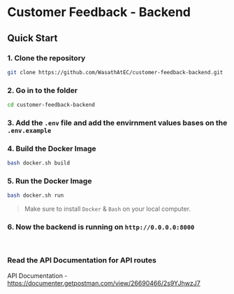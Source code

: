 # Customer Feedback - Backend

## Quick Start


### 1. Clone the repository
```bash
git clone https://github.com/WasathAtEC/customer-feedback-backend.git
```

### 2. Go in to the folder
```bash
cd customer-feedback-backend
```
### 3. Add the `.env` file and add the envirnment values bases on the `.env.example`

### 4. Build the Docker Image
```bash
bash docker.sh build
```

### 5. Run the Docker Image
```bash
bash docker.sh run
```
> Make sure to install `Docker` & `Bash` on your local computer.

### 6. Now the backend is running on `http://0.0.0.0:8000`

<br>

### Read the API Documentation for API routes
API Documentation - https://documenter.getpostman.com/view/26690466/2s9YJhwzJ7
